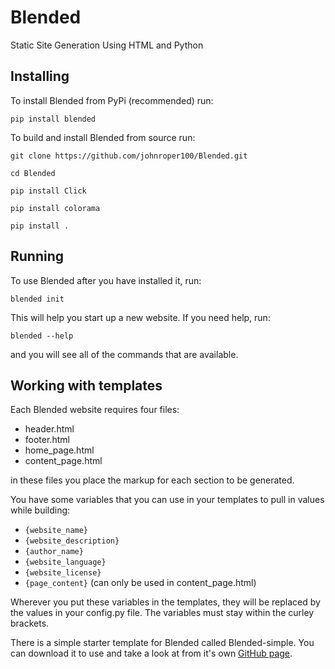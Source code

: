 # Blended
Static Site Generation Using HTML and Python

## Installing

To install Blended from PyPi (recommended) run:

`pip install blended`

To build and install Blended from source run:

`git clone https://github.com/johnroper100/Blended.git`

`cd Blended`

`pip install Click`

`pip install colorama`

`pip install .`

## Running

To use Blended after you have installed it, run:

`blended init`

This will help you start up a new website. If you need help, run:

`blended --help`

and you will see all of the commands that are available.

## Working with templates

Each Blended website requires four files:

* header.html
* footer.html
* home_page.html
* content_page.html

in these files you place the markup for each section to be generated.

You have some variables that you can use in your templates to pull in values while building:

* `{website_name}`
* `{website_description}`
* `{author_name}`
* `{website_language}`
* `{website_license}`
* `{page_content}` (can only be used in content_page.html)

Wherever you put these variables in the templates, they will be replaced by the values in your config.py file. The variables must stay within the curley brackets.

There is a simple starter template for Blended called Blended-simple. You can download it to use and take a look at from it's own [GitHub page](https://github.com/johnroper100/blended-simple).
